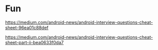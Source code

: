 # Fun

https://medium.com/android-news/android-interview-questions-cheat-sheet-96ea01c88def



https://medium.com/android-news/android-interview-questions-cheat-sheet-part-ii-bea0633f0da7
